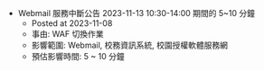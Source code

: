 - Webmail 服務中斷公告 2023-11-13 10:30-14:00 期間的 5~10 分鐘
  - Posted at 2023-11-08
  - 事由: WAF 切換作業
  - 影響範圍: Webmail, 校務資訊系統, 校園授權軟體服務網
  - 預估影響時間: 5 ~ 10 分鐘

